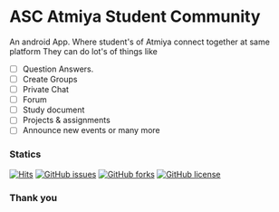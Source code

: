 
# ASC Atmiya Student Community

An android App. Where student's of Atmiya connect together at same platform
They can do lot's of things like 
- [ ] Question Answers.
- [ ] Create Groups
- [ ] Private Chat
- [ ] Forum
- [ ] Study document
- [ ] Projects & assignments
- [ ] Announce new events or many more
### Statics
 [![Hits](https://hits.seeyoufarm.com/api/count/incr/badge.svg?url=https%3A%2F%2Fgithub.com%2FBhavy-Ukani%2FASC&count_bg=%2379C83D&title_bg=%23555555&icon=androidstudio.svg&icon_color=%23E7E7E7&title=hits&edge_flat=false)](https://hits.seeyoufarm.com)
 [![GitHub issues](https://img.shields.io/github/issues/Bhavy-Ukani/ASC)](https://github.com/Bhavy-Ukani/ASC/issues)
 [![GitHub forks](https://img.shields.io/github/forks/Bhavy-Ukani/ASC)](https://github.com/Bhavy-Ukani/ASC/network)
 [![GitHub license](https://img.shields.io/github/license/Bhavy-Ukani/ASC)](https://github.com/Bhavy-Ukani/ASC/blob/master/LICENSE)
### Thank you

